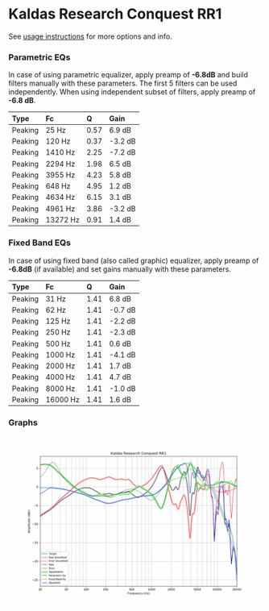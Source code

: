 # Kaldas Research Conquest RR1
See [usage instructions](https://github.com/jaakkopasanen/AutoEq#usage) for more options and info.

### Parametric EQs
In case of using parametric equalizer, apply preamp of **-6.8dB** and build filters manually
with these parameters. The first 5 filters can be used independently.
When using independent subset of filters, apply preamp of **-6.8 dB**.

| Type    | Fc       |    Q | Gain    |
|:--------|:---------|:-----|:--------|
| Peaking | 25 Hz    | 0.57 | 6.9 dB  |
| Peaking | 120 Hz   | 0.37 | -3.2 dB |
| Peaking | 1410 Hz  | 2.25 | -7.2 dB |
| Peaking | 2294 Hz  | 1.98 | 6.5 dB  |
| Peaking | 3955 Hz  | 4.23 | 5.8 dB  |
| Peaking | 648 Hz   | 4.95 | 1.2 dB  |
| Peaking | 4634 Hz  | 6.15 | 3.1 dB  |
| Peaking | 4961 Hz  | 3.86 | -3.2 dB |
| Peaking | 13272 Hz | 0.91 | 1.4 dB  |

### Fixed Band EQs
In case of using fixed band (also called graphic) equalizer, apply preamp of **-6.8dB**
(if available) and set gains manually with these parameters.

| Type    | Fc       |    Q | Gain    |
|:--------|:---------|:-----|:--------|
| Peaking | 31 Hz    | 1.41 | 6.8 dB  |
| Peaking | 62 Hz    | 1.41 | -0.7 dB |
| Peaking | 125 Hz   | 1.41 | -2.2 dB |
| Peaking | 250 Hz   | 1.41 | -2.3 dB |
| Peaking | 500 Hz   | 1.41 | 0.6 dB  |
| Peaking | 1000 Hz  | 1.41 | -4.1 dB |
| Peaking | 2000 Hz  | 1.41 | 1.7 dB  |
| Peaking | 4000 Hz  | 1.41 | 4.7 dB  |
| Peaking | 8000 Hz  | 1.41 | -1.0 dB |
| Peaking | 16000 Hz | 1.41 | 1.6 dB  |

### Graphs
![](./Kaldas%20Research%20Conquest%20RR1.png)